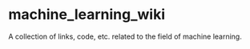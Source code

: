 # machine_learning_wiki
A collection of links, code, etc. related to the field of machine learning.
